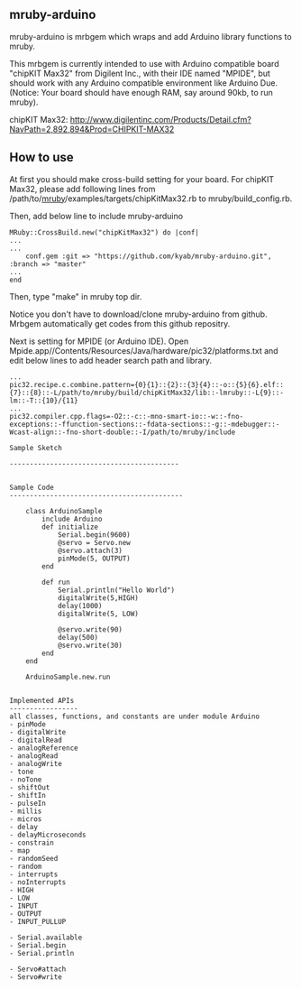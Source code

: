 mruby-arduino
----------------------------

mruby-arduino is mrbgem which wraps and add Arduino library functions to mruby.

This mrbgem is currently intended to use with Arduino compatible board "chipKIT Max32" from Digilent Inc., with their IDE named "MPIDE", but should work with any Arduino compatible environment like Arduino Due. (Notice: Your board should have enough RAM, say around 90kb, to run mruby).

chipKIT Max32:
http://www.digilentinc.com/Products/Detail.cfm?NavPath=2,892,894&Prod=CHIPKIT-MAX32

How to use
-------------------------------------
At first you should make cross-build setting for your board. For chipKIT Max32, please add following lines from /path/to/[mruby](https://github.com/mruby/mruby)/examples/targets/chipKitMax32.rb to  mruby/build_config.rb.

Then, add below line to include mruby-arduino 
```
MRuby::CrossBuild.new("chipKitMax32") do |conf|
...
...
	conf.gem :git => "https://github.com/kyab/mruby-arduino.git", :branch => "master"
...
end
```
Then, type "make" in mruby top dir.

Notice you don't have to download/clone mruby-arduino from github. Mrbgem automatically get codes from this github repositry.

Next is setting for MPIDE (or Arduino IDE). Open Mpide.app//Contents/Resources/Java/hardware/pic32/platforms.txt and edit below lines to add header search path and library.
```
...
pic32.recipe.c.combine.pattern={0}{1}::{2}::{3}{4}::-o::{5}{6}.elf::{7}::{8}::-L/path/to/mruby/build/chipKitMax32/lib::-lmruby::-L{9}::-lm::-T::{10}/{11}
...
pic32.compiler.cpp.flags=-O2::-c::-mno-smart-io::-w::-fno-exceptions::-ffunction-sections::-fdata-sections::-g::-mdebugger::-Wcast-align::-fno-short-double::-I/path/to/mruby/include

Sample Sketch
```
```
------------------------------------------


Sample Code
-------------------------------------------
    
    class ArduinoSample
        include Arduino
        def initialize
            Serial.begin(9600)
            @servo = Servo.new
            @servo.attach(3)
            pinMode(5, OUTPUT)
        end

        def run
            Serial.println("Hello World")
            digitalWrite(5,HIGH)
            delay(1000)
            digitalWrite(5, LOW)
            
            @servo.write(90)
            delay(500)
            @servo.write(30)
        end
    end

    ArduinoSample.new.run
             

Implemented APIs
-----------------
all classes, functions, and constants are under module Arduino
- pinMode
- digitalWrite
- digitalRead
- analogReference
- analogRead
- analogWrite
- tone
- noTone
- shiftOut
- shiftIn
- pulseIn
- millis
- micros
- delay
- delayMicroseconds
- constrain
- map
- randomSeed
- random
- interrupts
- noInterrupts
- HIGH
- LOW
- INPUT
- OUTPUT
- INPUT_PULLUP

- Serial.available
- Serial.begin
- Serial.println

- Servo#attach
- Servo#write